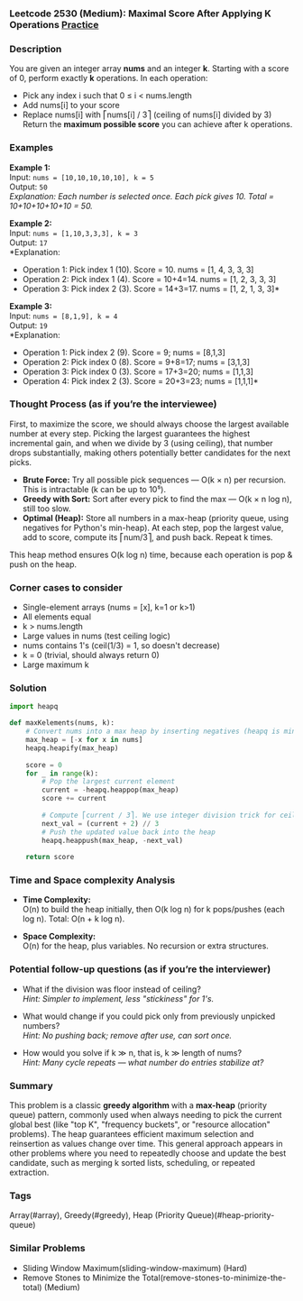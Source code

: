 ### Leetcode 2530 (Medium): Maximal Score After Applying K Operations [Practice](https://leetcode.com/problems/maximal-score-after-applying-k-operations)

### Description  
You are given an integer array **nums** and an integer **k**. Starting with a score of 0, perform exactly **k** operations. In each operation:  
- Pick any index i such that 0 ≤ i < nums.length  
- Add nums[i] to your score  
- Replace nums[i] with ⎡nums[i] / 3⎤ (ceiling of nums[i] divided by 3)  
Return the **maximum possible score** you can achieve after k operations.

### Examples  

**Example 1:**  
Input: `nums = [10,10,10,10,10], k = 5`  
Output: `50`  
*Explanation: Each number is selected once. Each pick gives 10. Total = 10+10+10+10+10 = 50.*

**Example 2:**  
Input: `nums = [1,10,3,3,3], k = 3`  
Output: `17`  
*Explanation:  
- Operation 1: Pick index 1 (10). Score = 10. nums = [1, 4, 3, 3, 3]  
- Operation 2: Pick index 1 (4). Score = 10+4=14. nums = [1, 2, 3, 3, 3]  
- Operation 3: Pick index 2 (3). Score = 14+3=17. nums = [1, 2, 1, 3, 3]*

**Example 3:**  
Input: `nums = [8,1,9], k = 4`  
Output: `19`  
*Explanation:  
- Operation 1: Pick index 2 (9). Score = 9; nums = [8,1,3]  
- Operation 2: Pick index 0 (8). Score = 9+8=17; nums = [3,1,3]  
- Operation 3: Pick index 0 (3). Score = 17+3=20; nums = [1,1,3]  
- Operation 4: Pick index 2 (3). Score = 20+3=23; nums = [1,1,1]*

### Thought Process (as if you’re the interviewee)  
First, to maximize the score, we should always choose the largest available number at every step. Picking the largest guarantees the highest incremental gain, and when we divide by 3 (using ceiling), that number drops substantially, making others potentially better candidates for the next picks.

- **Brute Force:** Try all possible pick sequences — O(k × n) per recursion. This is intractable (k can be up to 10⁵).
- **Greedy with Sort:** Sort after every pick to find the max — O(k × n log n), still too slow.
- **Optimal (Heap):** Store all numbers in a max-heap (priority queue, using negatives for Python's min-heap). At each step, pop the largest value, add to score, compute its ⎡num/3⎤, and push back. Repeat k times.

This heap method ensures O(k log n) time, because each operation is pop & push on the heap.

### Corner cases to consider  
- Single-element arrays (nums = [x], k=1 or k>1)
- All elements equal
- k > nums.length
- Large values in nums (test ceiling logic)
- nums contains 1's (ceil(1/3) = 1, so doesn't decrease)
- k = 0 (trivial, should always return 0)
- Large maximum k

### Solution

```python
import heapq

def maxKelements(nums, k):
    # Convert nums into a max heap by inserting negatives (heapq is min-heap by default)
    max_heap = [-x for x in nums]
    heapq.heapify(max_heap)
    
    score = 0
    for _ in range(k):
        # Pop the largest current element
        current = -heapq.heappop(max_heap)
        score += current
        
        # Compute ⎡current / 3⎤. We use integer division trick for ceiling
        next_val = (current + 2) // 3
        # Push the updated value back into the heap
        heapq.heappush(max_heap, -next_val)
        
    return score
```

### Time and Space complexity Analysis  

- **Time Complexity:**  
  O(n) to build the heap initially, then O(k log n) for k pops/pushes (each log n). Total: O(n + k log n).

- **Space Complexity:**  
  O(n) for the heap, plus variables. No recursion or extra structures.

### Potential follow-up questions (as if you’re the interviewer)  

- What if the division was floor instead of ceiling?  
  *Hint: Simpler to implement, less "stickiness" for 1's.*

- What would change if you could pick only from previously unpicked numbers?  
  *Hint: No pushing back; remove after use, can sort once.*

- How would you solve if k ≫ n, that is, k ≫ length of nums?  
  *Hint: Many cycle repeats — what number do entries stabilize at?*

### Summary
This problem is a classic **greedy algorithm** with a **max-heap** (priority queue) pattern, commonly used when always needing to pick the current global best (like "top K", "frequency buckets", or "resource allocation" problems). The heap guarantees efficient maximum selection and reinsertion as values change over time. This general approach appears in other problems where you need to repeatedly choose and update the best candidate, such as merging k sorted lists, scheduling, or repeated extraction.

### Tags
Array(#array), Greedy(#greedy), Heap (Priority Queue)(#heap-priority-queue)

### Similar Problems
- Sliding Window Maximum(sliding-window-maximum) (Hard)
- Remove Stones to Minimize the Total(remove-stones-to-minimize-the-total) (Medium)